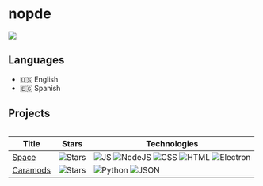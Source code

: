 <h1>nopde</h1>

<!-- Badges -->
![](https://komarev.com/ghpvc/?username=nopde&color=red)

## **Languages**
- 🇺🇸 English
- 🇪🇸 Spanish

## **Projects**

<table>

|Title | Stars | Technologies|
|--|--|--|
| [Space](https://github.com/nopde/space) | <img alt="Stars" src="https://img.shields.io/github/stars/nopde/space"/> | ![JS](https://img.shields.io/badge/JavaScript-black?logo=javascript) ![NodeJS](https://img.shields.io/badge/NodeJS-black?logo=nodedotjs) ![CSS](https://img.shields.io/badge/CSS-black?logo=css3&logoColor=blue) ![HTML](https://img.shields.io/badge/HTML-black?logo=html5) ![Electron](https://img.shields.io/badge/Electron-black?logo=electron)|
| [Caramods](https://github.com/nopde/caramods) | <img alt="Stars" src="https://img.shields.io/github/stars/nopde/caramods"/> | ![Python](https://img.shields.io/badge/Python-black?logo=python) ![JSON](https://img.shields.io/badge/JSON-black?logo=json) |

</table>
